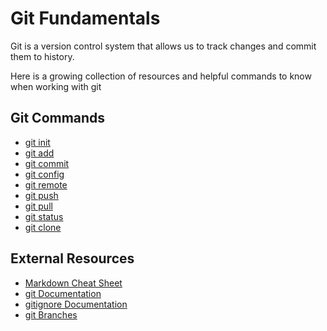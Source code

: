 # Git Fundamentals

Git is a version control system that allows us to track changes and commit them to history.

Here is a growing collection of resources and helpful commands to know when working with git 

## Git Commands

- [git init](./commands/init.md)
- [git add](./commands/add.md)
- [git commit](./commands/commit.md) 
- [git config](./commands/config.md)
- [git remote](./commands/remote.md) 
- [git push](./commands/push.md) 
- [git pull](./commands/pull.md) 
- [git status](./commands/status.md) 
- [git clone](./commands/clone.md) 


## External Resources
- [Markdown Cheat Sheet](https://www.markdownguide.org/cheat-sheet/)
- [git Documentation](https://git-scm.com/docs)
- [gitignore Documentation](https://git-scm.com/docs/gitignore)
- [git Branches](https://git-scm.com/book/en/v2/Git-Branching-Branches-in-a-Nutshell)
